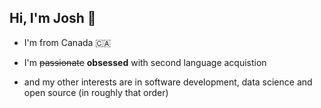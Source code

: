## Hi, I'm Josh 👋

- I'm from Canada 🇨🇦

- I'm ~~passionate~~ **obsessed** with second language acquistion

- and my other interests are in software development, data science and open source (in roughly that order)
